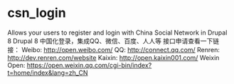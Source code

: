 # csn_login
Allows your users to register and login with China Social Network in Drupal 8
Drupal 8 中国化登录，集成QQ、微信、百度、人人等
接口申请查看一下链接：
Weibo: http://open.weibo.com/
QQ: http://connect.qq.com/
Renren: http://dev.renren.com/website
Kaixin: http://open.kaixin001.com/
Weixin Open: https://open.weixin.qq.com/cgi-bin/index?t=home/index&lang=zh_CN
